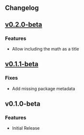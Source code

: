 Changelog
--- 


## [v0.2.0-beta](https://github.com/andrewlock/AsciiMath/compare/v0.1.1-beta...v0.2.0-beta)

### Features

- Allow including the math as a title 

## [v0.1.1-beta](https://github.com/andrewlock/AsciiMath/compare/v0.1.0-beta...v0.1.1-beta)

### Fixes

- Add missing package metadata 

## v0.1.0-beta

### Features

- Initial Release
